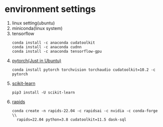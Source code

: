 # environment settings
  1. linux setting(ubuntu)
  2. miniconda(linux system)
  3. tensorflow
      ````
      conda install -c anaconda cudatoolkit
      conda install -c anaconda cudnn
      conda install -c anaconda tensorflow-gpu
      ````
  4. [pytorch(Just in Ubuntu)](https://pytorch.org/tutorials/)
      ````
      conda install pytorch torchvision torchaudio cudatoolkit=10.2 -c pytorch 
      ````
  5. [scikit-learn](https://scikit-learn.org/stable/auto_examples/index.html)
      ````
      pip3 install -U scikit-learn
      ````
  6. [rapids](https://docs.rapids.ai/start)
      ````
      conda create -n rapids-22.04 -c rapidsai -c nvidia -c conda-forge \\
        rapids=22.04 python=3.8 cudatoolkit=11.5 dask-sql
      ````      
